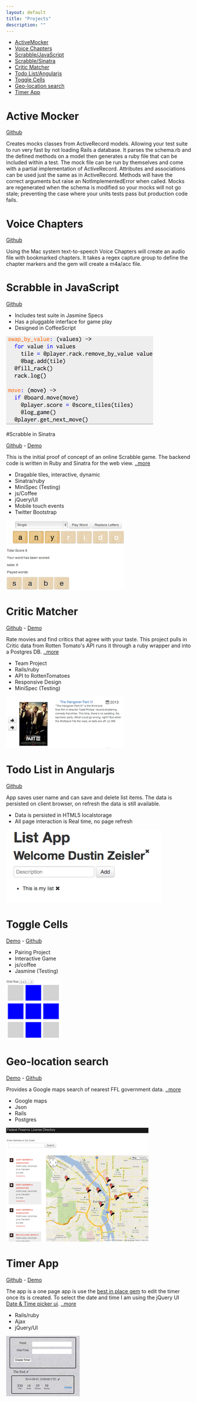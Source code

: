 ```yaml
---
layout: default
title: "Projects"
description: ""
---
```


* [ActiveMocker](#active-mocker)
* [Voice Chapters](#voice-chapetrs)
* [Scrabble/JavaScript](#scrabble-in-javascript)
* [Scrabble/Sinatra](#scrabble-in-sinatra)
* [Critic Matcher](#critic_matcher)
* [Todo List/Angularjs](#todo-list-in-angularjs)
* [Toggle Cells](#toggle-cells)
* [Geo-location search](#geolocation-search)
* [Timer App](#timer-app)

# Active Mocker

[Github](https://github.com/zeisler/active_mocker)

Creates mocks classes from ActiveRecord models. Allowing your test suite to run very fast by not loading Rails a database. It parses the schema.rb and the defined methods on a model then generates a ruby file that can be included within a test. The mock file can be run by themselves and come with a partial implementation of ActiveRecord. Attributes and associations can be used just the same as in ActiveRecord. Methods will have the correct arguments but raise an NotImplementedError when called. Mocks are regenerated when the schema is modified so your mocks will not go stale; preventing the case where your units tests pass but production code fails.

# Voice Chapters

[Github](https://github.com/zeisler/voice_chapters)

Using the Mac system text-to-speech Voice Chapters will create an audio file with bookmarked chapters. It takes a regex capture group to define the chapter markers and the gem will create a m4a/acc file.

# Scrabble in JavaScript

[Github](https://github.com/zeisler/scrabble)

* Includes test suite in Jasmine Specs
* Has a pluggable interface for game play
* Designed in CoffeeScript

![](images/scrabble_js.png)



#Scrabble in Sinatra

[Github](https://github.com/zeisler/sinatra-scrabble) -
[Demo](http://scrabble-game.herokuapp.com/)

This is the initial proof of concept of an online Scrabble game. The backend code is written in Ruby and Sinatra for the web view.
[..more](/2013/07/08/scrabble.html)
* Dragable tiles, interactive, dynamic
* Sinatra/ruby
* MiniSpec (Testing)
* js/Coffee
* jQuery/UI
* Mobile touch events
* Twitter Bootstrap

![](images/scrabble.png)



# Critic Matcher

[Github](https://github.com/ShaneDelmore/critic_critic) -
[Demo](http://critic-critic.herokuapp.com/)

Rate movies and find critics that agree with your taste. This project pulls in Critic data from Rotten Tomato's API runs it through a ruby wrapper and into a Postgres DB.
[..more](http://localhost:4000/2013/07/05/critic-matcher.html)
* Team Project
* Rails/ruby
* API to RottenTomatoes
* Responsive Design
* MiniSpec (Testing)

![](images/critic_matcher.png)



# Todo List in Angularjs
[Github](https://github.com/zeisler/list)

App saves user name and can save and delete list items. The data is persisted on client browser, on refresh the data is still available.


* Data is persisted in HTML5 localstorage
* All page interaction is Real time, no page refresh

![](images/todo_list.png)



# Toggle Cells

[Demo](http://dustinzeisler.com/ToggleCells/) -
[Github](https://github.com/ShaneDelmore/ToggleCells)

* Pairing Project
* Interactive Game
* js/coffee
* Jasmine (Testing)

![](images/toggle_cells.png)



# Geo-location search

[Demo](http://ffl-locator.herokuapp.com) -
[Github](https://github.com/zeisler/ffl_locator)


Provides a Google maps search of nearest FFL government data.
[..more](/2013/08/07/Geo-location-Google-maps.html)
* Google maps
* Json
* Rails
* Postgres

![](images/ffl-locator.png)



# Timer App

[Github](https://github.com/zeisler/timer) -
 [Demo](http://serene-sands-7788.herokuapp.com/)

 The app is a one page app is use the [best in place gem](https://github.com/bernat/best_in_place) to edit the timer once its is created. To select the date and time I am using the jQuery UI [Date & Time picker ui](http://trentrichardson.com/examples/timepicker/).
 [..more](/2013/03/19/timer-app.html)
* Rails/ruby
* Ajax
* jQuery/UI

![](images/timer_app.png)
